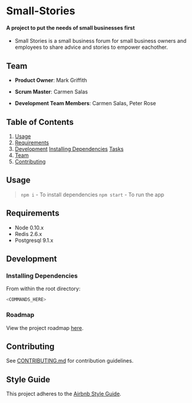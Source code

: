 # Small-Stories

#### A project to put the needs of small businesses first

- Small Stories is a small business forum for small business owners and employees to share advice and stories to empower eachother.

## Team


- **Product Owner**: Mark Griffith
- **Scrum Master**: Carmen Salas

- **Development Team Members**: Carmen Salas, Peter Rose

## Table of Contents

1. [Usage](#Usage)
2. [Requirements](#requirements)
3. [Development](#development)
   [Installing Dependencies](#installing-dependencies)
   [Tasks](#tasks)
4. [Team](#team)
5. [Contributing](#contributing)

## Usage

> `npm i` - To install dependencies
> `npm start` - To run the app

## Requirements

- Node 0.10.x
- Redis 2.6.x
- Postgresql 9.1.x

## Development

### Installing Dependencies

From within the root directory:

```sh
<COMMANDS_HERE>
```

### Roadmap

View the project roadmap [here](LINK_TO_PROJECTS_TAB).

## Contributing

See [CONTRIBUTING.md](CONTRIBUTING.md) for contribution guidelines.

## Style Guide

This project adheres to the [Airbnb Style Guide](https://github.com/airbnb/javascript).
